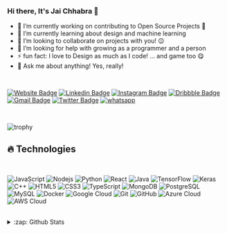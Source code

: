 ### Hi there, It's Jai Chhabra 👋

- 🔭 I’m currently working on contributing to Open Source Projects 🙂
- 🌱 I’m currently learning about design and machine learning
- 👯 I’m looking to collaborate on projects with you! 😉
- 🤔 I’m looking for help with growing as a programmer and a person
- ⚡ fun fact: I love to Design as much as I code! ... and game too 😋
- 💬 Ask me about anything! Yes, really! 

<br />

[![Website Badge](https://img.shields.io/badge/-Design.Portfolio-teal?style=flat-square&url=https%3A%2F%2Fjaichhabra.github.io)](https://jaichhabra.github.io)
[![Linkedin Badge](https://img.shields.io/badge/-jaichhabra-blue?style=flat-square&logo=Linkedin&logoColor=white&link=https://www.linkedin.com/in/jaichhabra-576429171i/)](https://www.linkedin.com/in/jaichhabra)
[![Instagram Badge](https://img.shields.io/badge/-jaichhabra-purple?style=flat-square&logo=instagram&logoColor=white&link=https://instagram.com/jaichhabra/)](https://instagram.com/jai.jc)
[![Dribbble Badge](https://img.shields.io/badge/-Dribbble-ea4c89?style=flat-square&logo=Dribbble&logoColor=white&link=https://dribbble.com/jaichhabra)](https://dribbble.com/jai-jc)
[![Gmail Badge](https://img.shields.io/badge/-jaichhabra@gmail.com-c14438?style=flat-square&logo=Gmail&logoColor=white&link=mailto:jaichhabra@gmail.com)](mailto:jaichhabra@gmail.com)
[![Twitter Badge](https://img.shields.io/badge/jai.jc-%231DA1F2.svg?&style=flat-square&logo=twitter&logoColor=white)](https://twitter.com/jaichhabra)
[![whatsapp](https://img.shields.io/badge/-Whatsapp-075E54?style=flat-square&url=https%3A%2F%2Fwhatsapp.com&logo=Whatsapp&logoColor=white)](https://wa.me/+91956833520)

<br />

![trophy](https://github-profile-trophy.vercel.app/?username=jaichhabra)

## 🔥 Technologies

<br />

![JavaScript](https://img.shields.io/badge/-JavaScript-black?style=flat-square&logo=javascript)
![Nodejs](https://img.shields.io/badge/-Nodejs-black?style=flat-square&logo=Node.js)
![Python](https://img.shields.io/badge/-Python-black?style=flat-square&logo=Python)
![React](https://img.shields.io/badge/-React-black?style=flat-square&logo=react)
![Java](https://img.shields.io/badge/-java-E34A86?style=flat-square&logo=java)
![TensorFlow](https://img.shields.io/badge/-TensorFlow-black?style=flat-square&logo=TensorFlow)
![Keras](https://img.shields.io/badge/-Keras-black?style=flat-square&logo=Keras)
![C++](https://img.shields.io/badge/-C++-00599C?style=flat-square&logo=c)
![HTML5](https://img.shields.io/badge/-HTML5-E34F26?style=flat-square&logo=html5&logoColor=white)
![CSS3](https://img.shields.io/badge/-CSS3-1572B6?style=flat-square&logo=css3)
![TypeScript](https://img.shields.io/badge/-TypeScript-007ACC?style=flat-square&logo=typescript)
![MongoDB](https://img.shields.io/badge/-MongoDB-black?style=flat-square&logo=mongodb)
![PostgreSQL](https://img.shields.io/badge/-PostgreSQL-336791?style=flat-square&logo=postgresql)
![MySQL](https://img.shields.io/badge/-MySQL-black?style=flat-square&logo=mysql)
![Docker](https://img.shields.io/badge/-Docker-black?style=flat-square&logo=docker)
![Google Cloud](https://img.shields.io/badge/Google%20Cloud-black?style=flat-square&logo=google-cloud)
![Git](https://img.shields.io/badge/-Git-black?style=flat-square&logo=git)
![GitHub](https://img.shields.io/badge/-GitHub-181717?style=flat-square&logo=github)
![Azure Cloud](https://img.shields.io/badge/MicrosoftAzureCloud-darkblue?style=flat-square&logo=azure-cloud)
![AWS Cloud](https://img.shields.io/badge/AmazonAwsCloud-blue?style=flat-square&logo=aws-cloud)

<br />
<details>
  <summary>:zap: Github Stats</summary>
  <img align="left" alt="My's Github Stats" src="https://github-readme-stats.vercel.app/api?username=jaichhabra&count_private=true&show_icons=true&include_all_commits=true" />
  <img align="left" alt="MY's Github Stats" src="https://github-readme-stats.vercel.app/api/top-langs/?username=jaichhabra&hide=TeX&layout=compact" />
</details>


